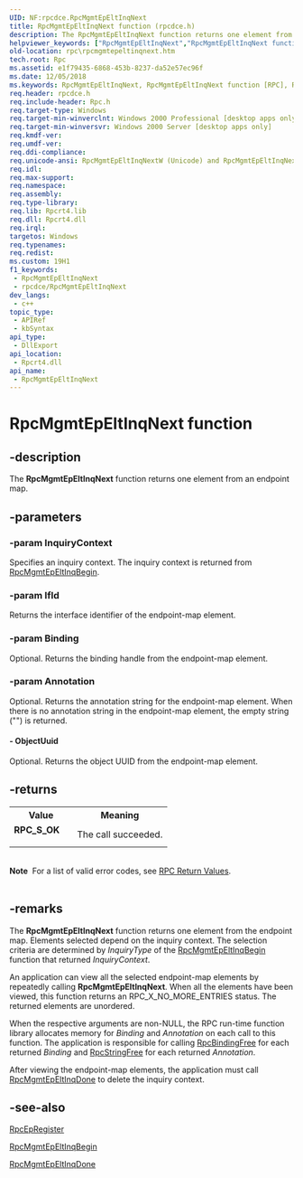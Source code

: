 ```yaml
---
UID: NF:rpcdce.RpcMgmtEpEltInqNext
title: RpcMgmtEpEltInqNext function (rpcdce.h)
description: The RpcMgmtEpEltInqNext function returns one element from an endpoint map.
helpviewer_keywords: ["RpcMgmtEpEltInqNext","RpcMgmtEpEltInqNext function [RPC]","RpcMgmtEpEltInqNextA","RpcMgmtEpEltInqNextW","_rpc_rpcmgmtepeltinqnext","rpc.rpcmgmtepeltinqnext","rpcdce/RpcMgmtEpEltInqNext","rpcdce/RpcMgmtEpEltInqNextA","rpcdce/RpcMgmtEpEltInqNextW"]
old-location: rpc\rpcmgmtepeltinqnext.htm
tech.root: Rpc
ms.assetid: e1f79435-6868-453b-8237-da52e57ec96f
ms.date: 12/05/2018
ms.keywords: RpcMgmtEpEltInqNext, RpcMgmtEpEltInqNext function [RPC], RpcMgmtEpEltInqNextA, RpcMgmtEpEltInqNextW, _rpc_rpcmgmtepeltinqnext, rpc.rpcmgmtepeltinqnext, rpcdce/RpcMgmtEpEltInqNext, rpcdce/RpcMgmtEpEltInqNextA, rpcdce/RpcMgmtEpEltInqNextW
req.header: rpcdce.h
req.include-header: Rpc.h
req.target-type: Windows
req.target-min-winverclnt: Windows 2000 Professional [desktop apps only]
req.target-min-winversvr: Windows 2000 Server [desktop apps only]
req.kmdf-ver: 
req.umdf-ver: 
req.ddi-compliance: 
req.unicode-ansi: RpcMgmtEpEltInqNextW (Unicode) and RpcMgmtEpEltInqNextA (ANSI)
req.idl: 
req.max-support: 
req.namespace: 
req.assembly: 
req.type-library: 
req.lib: Rpcrt4.lib
req.dll: Rpcrt4.dll
req.irql: 
targetos: Windows
req.typenames: 
req.redist: 
ms.custom: 19H1
f1_keywords:
 - RpcMgmtEpEltInqNext
 - rpcdce/RpcMgmtEpEltInqNext
dev_langs:
 - c++
topic_type:
 - APIRef
 - kbSyntax
api_type:
 - DllExport
api_location:
 - Rpcrt4.dll
api_name:
 - RpcMgmtEpEltInqNext
---
```


# RpcMgmtEpEltInqNext function


## -description

The 
<b>RpcMgmtEpEltInqNext</b> function returns one element from an endpoint map.

## -parameters

### -param InquiryContext

Specifies an inquiry context. The inquiry context is returned from 
<a href="/windows/desktop/api/rpcdce/nf-rpcdce-rpcmgmtepeltinqbegin">RpcMgmtEpEltInqBegin</a>.

### -param IfId

Returns the interface identifier of the endpoint-map element.

### -param Binding

Optional. Returns the binding handle from the endpoint-map element.

### -param Annotation

Optional. Returns the annotation string for the endpoint-map element. When there is no annotation string in the endpoint-map element, the empty string ("") is returned.


#### - ObjectUuid

Optional. Returns the object UUID from the endpoint-map element.

## -returns

<table>
<tr>
<th>Value</th>
<th>Meaning</th>
</tr>
<tr>
<td width="40%">
<dl>
<dt><b>RPC_S_OK</b></dt>
</dl>
</td>
<td width="60%">
The call succeeded.

</td>
</tr>
</table>
 

<div class="alert"><b>Note</b>  For a list of valid error codes, see 
<a href="/windows/desktop/Rpc/rpc-return-values">RPC Return Values</a>.</div>
<div> </div>

## -remarks

The 
<b>RpcMgmtEpEltInqNext</b> function returns one element from the endpoint map. Elements selected depend on the inquiry context. The selection criteria are determined by <i>InquiryType</i> of the 
<a href="/windows/desktop/api/rpcdce/nf-rpcdce-rpcmgmtepeltinqbegin">RpcMgmtEpEltInqBegin</a> function that returned <i>InquiryContext</i>.

An application can view all the selected endpoint-map elements by repeatedly calling 
<b>RpcMgmtEpEltInqNext</b>. When all the elements have been viewed, this function returns an RPC_X_NO_MORE_ENTRIES status. The returned elements are unordered.

When the respective arguments are non-NULL, the RPC run-time function library allocates memory for <i>Binding</i> and <i>Annotation</i> on each call to this function. The application is responsible for calling 
<a href="/windows/desktop/api/rpcdce/nf-rpcdce-rpcbindingfree">RpcBindingFree</a> for each returned <i>Binding</i> and 
<a href="/windows/desktop/api/rpcdce/nf-rpcdce-rpcstringfree">RpcStringFree</a> for each returned <i>Annotation</i>.

After viewing the endpoint-map elements, the application must call 
<a href="/windows/desktop/api/rpcdce/nf-rpcdce-rpcmgmtepeltinqdone">RpcMgmtEpEltInqDone</a> to delete the inquiry context.

## -see-also

<a href="/windows/desktop/api/rpcdce/nf-rpcdce-rpcepregister">RpcEpRegister</a>



<a href="/windows/desktop/api/rpcdce/nf-rpcdce-rpcmgmtepeltinqbegin">RpcMgmtEpEltInqBegin</a>



<a href="/windows/desktop/api/rpcdce/nf-rpcdce-rpcmgmtepeltinqdone">RpcMgmtEpEltInqDone</a>

